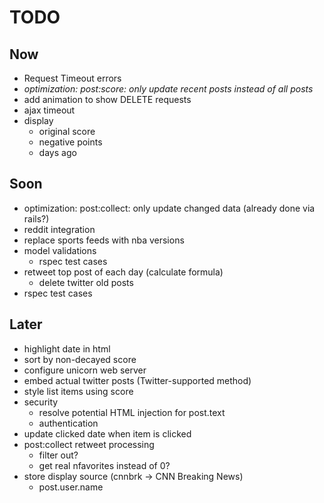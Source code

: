 # TODO

## Now
* Request Timeout errors
* *optimization: post:score: only update recent posts instead of all posts*
* add animation to show DELETE requests
* ajax timeout
* display
    * original score
    * negative points
    * days ago

## Soon
* optimization: post:collect: only update changed data (already done via rails?)
* reddit integration
* replace sports feeds with nba versions
* model validations
    * rspec test cases
* retweet top post of each day (calculate formula)
    * delete twitter old posts
* rspec test cases

## Later
* highlight date in html
* sort by non-decayed score
* configure unicorn web server
* embed actual twitter posts (Twitter-supported method)
* style list items using score
* security
    * resolve potential HTML injection for post.text
    * authentication
* update clicked date when item is clicked
* post:collect retweet processing
    * filter out?
    * get real nfavorites instead of 0?
* store display source (cnnbrk -> CNN Breaking News)
    * post.user.name
